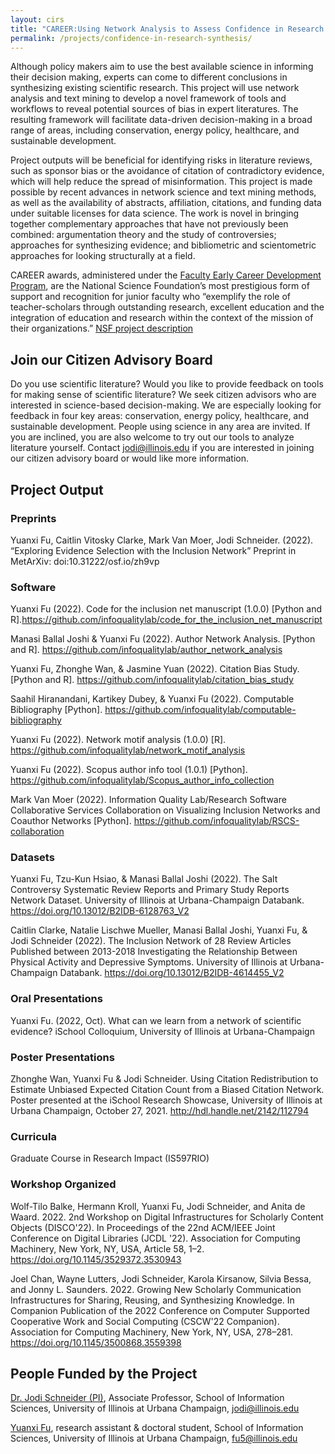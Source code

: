```yaml
---
layout: cirs
title: "CAREER:Using Network Analysis to Assess Confidence in Research Synthesis"
permalink: /projects/confidence-in-research-synthesis/
---
```


Although policy makers aim to use the best available science in informing their decision making, experts can come to different conclusions in synthesizing existing scientific research. This project will use network analysis and text mining to develop a novel framework of tools and workflows to reveal potential sources of bias in expert literatures. The resulting framework will facilitate data-driven decision-making in a broad range of areas, including conservation, energy policy, healthcare, and sustainable development. 

Project outputs will be beneficial for identifying risks in literature reviews, such as sponsor bias or the avoidance of citation of contradictory evidence, which will help reduce the spread of misinformation. This project is made possible by recent advances in network science and text mining methods, as well as the availability of abstracts, affiliation, citations, and funding data under suitable licenses for data science. The work is novel in bringing together complementary approaches that have not previously been combined: argumentation theory and the study of controversies; approaches for synthesizing evidence; and bibliometric and scientometric approaches for looking structurally at a field. 

CAREER awards, administered under the [Faculty Early Career Development Program](https://beta.nsf.gov/funding/opportunities/faculty-early-career-development-program-career), are the National Science Foundation’s most prestigious form of support and recognition for junior faculty who “exemplify the role of teacher-scholars through outstanding research, excellent education and the integration of education and research within the context of the mission of their organizations.” [NSF project description](https://www.nsf.gov/awardsearch/showAward?AWD_ID=2046454)

## Join our Citizen Advisory Board
Do you use scientific literature? Would you like to provide feedback on tools for making sense of scientific literature? We seek citizen advisors who are interested in science-based decision-making. We are especially looking for feedback in four key areas: conservation, energy policy, healthcare, and sustainable development. People using science in any area are invited. If you are inclined, you are also welcome to try out our tools to analyze literature yourself. Contact jodi@illinois.edu if you are interested in joining our citizen advisory board or would like more information. 

## Project Output 
### Preprints 
Yuanxi Fu, Caitlin Vitosky Clarke, Mark Van Moer, Jodi Schneider. (2022). “Exploring Evidence Selection with the Inclusion Network” Preprint in MetArXiv: doi:10.31222/osf.io/zh9vp

### Software
Yuanxi Fu (2022). Code for the inclusion net manuscript (1.0.0) [Python and R].https://github.com/infoqualitylab/code_for_the_inclusion_net_manuscript 

Manasi Ballal Joshi & Yuanxi Fu (2022). Author Network Analysis. [Python and R]. https://github.com/infoqualitylab/author_network_analysis 

Yuanxi Fu, Zhonghe Wan, & Jasmine Yuan (2022). Citation Bias Study. [Python and R]. https://github.com/infoqualitylab/citation_bias_study 

Saahil Hiranandani, Kartikey Dubey, & Yuanxi Fu (2022). Computable Bibliography [Python]. https://github.com/infoqualitylab/computable-bibliography 

Yuanxi Fu (2022). Network motif analysis (1.0.0) [R]. https://github.com/infoqualitylab/network_motif_analysis 

Yuanxi Fu (2022). Scopus author info tool (1.0.1) [Python]. https://github.com/infoqualitylab/Scopus_author_info_collection  

Mark Van Moer (2022). Information Quality Lab/Research Software Collaborative Services Collaboration on Visualizing Inclusion Networks and Coauthor Networks [Python]. https://github.com/infoqualitylab/RSCS-collaboration

### Datasets
Yuanxi Fu, Tzu-Kun Hsiao, & Manasi Ballal Joshi (2022). The Salt Controversy Systematic Review Reports and Primary Study Reports Network Dataset. University of Illinois at Urbana-Champaign Databank. https://doi.org/10.13012/B2IDB-6128763_V2 

Caitlin Clarke, Natalie Lischwe Mueller, Manasi Ballal Joshi, Yuanxi Fu, & Jodi Schneider (2022). The Inclusion Network of 28 Review Articles Published between 2013-2018 Investigating the Relationship Between Physical Activity and Depressive Symptoms. University of Illinois at Urbana-Champaign Databank. https://doi.org/10.13012/B2IDB-4614455_V2

### Oral Presentations
Yuanxi Fu. (2022, Oct). What can we learn from a network of scientific evidence? iSchool Colloquium, University of Illinois at Urbana-Champaign

### Poster Presentations
Zhonghe Wan, Yuanxi Fu & Jodi Schneider. Using Citation Redistribution to Estimate Unbiased Expected Citation Count from a Biased Citation Network. Poster presented at the iSchool Research Showcase, University of Illinois at Urbana Champaign, October 27, 2021. http://hdl.handle.net/2142/112794

### Curricula
Graduate Course in Research Impact (IS597RIO) 

### Workshop Organized
Wolf-Tilo Balke, Hermann Kroll, Yuanxi Fu, Jodi Schneider, and Anita de Waard. 2022. 2nd Workshop on Digital Infrastructures for Scholarly Content Objects (DISCO'22). In Proceedings of the 22nd ACM/IEEE Joint Conference on Digital Libraries (JCDL '22). Association for Computing Machinery, New York, NY, USA, Article 58, 1–2. https://doi.org/10.1145/3529372.3530943 

Joel Chan, Wayne Lutters, Jodi Schneider, Karola Kirsanow, Silvia Bessa, and Jonny L. Saunders. 2022. Growing New Scholarly Communication Infrastructures for Sharing, Reusing, and Synthesizing Knowledge. In Companion Publication of the 2022 Conference on Computer Supported Cooperative Work and Social Computing (CSCW'22 Companion). Association for Computing Machinery, New York, NY, USA, 278–281. https://doi.org/10.1145/3500868.3559398

## People Funded by the Project
[Dr. Jodi Schneider (PI)](https://ischool.illinois.edu/people/jodi-schneider), Associate Professor, School of Information Sciences, University of Illinois at Urbana Champaign, jodi@illinois.edu 

[Yuanxi Fu](https://ischool.illinois.edu/people/jodi-schneider), research assistant & doctoral student, School of Information Sciences, University of Illinois at Urbana Champaign, fu5@illinois.edu 
